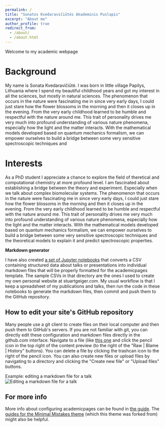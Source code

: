 ```yaml
---
permalink: /
title: "Sonatos Kvedaravičiūtės Akademinis Puslapis"
excerpt: "About me"
author_profile: true
redirect_from: 
  - /about/
  - /about.html
---
```


Welcome to my academic webpage

Background
======

My name is Sonata Kvedaravičiūtė. I was born in little village Papilys, Lithuania where I spend my beautiful childhood years and got my interest in all the sciences, but mostly in natural sciences. The phenomenon that occurs in the nature were fascinating me in since very early days, I could just stare how the flower blossoms in the morning and then it closes up in the evening. From the very early childhood learned to be humble and respectful with the nature around me. This trait of personality drives me very much into profound understanding of various nature phenomena, especially how the light and the matter interacts. With the mathematical models developed based on quantum mechanics formalism, we can empower ourselves to build a bridge between some very sensitive spectroscopic techniques and 

Interests
======

As a PhD student I appreciate a chance to explore the field of theretical and computational chemistry at more profound level. I am fascinated about establishing a bridge between the theory and experiment. Especially when we talk about complex biomolecular systems. The phenomenon that occurs in the nature were fascinating me in since very early days, I could just stare how the flower blossoms in the morning and then it closes up in the evening. From the very early childhood learned to be humble and respectful with the nature around me. This trait of personality drives me very much into profound understanding of various nature phenomena, especially how the light and the matter interacts. With the mathematical models developed based on quantum mechanics formalism, we can empower ourselves to build a bridge between some very sensitive spectroscopic techniques and the theoretical models to explain it and predict spectroscopic properties. 

**Markdown generator**

I have also created [a set of Jupyter notebooks](https://github.com/academicpages/academicpages.github.io/tree/master/markdown_generator
) that converts a CSV containing structured data about talks or presentations into individual markdown files that will be properly formatted for the academicpages template. The sample CSVs in that directory are the ones I used to create my own personal website at stuartgeiger.com. My usual workflow is that I keep a spreadsheet of my publications and talks, then run the code in these notebooks to generate the markdown files, then commit and push them to the GitHub repository.

How to edit your site's GitHub repository
------
Many people use a git client to create files on their local computer and then push them to GitHub's servers. If you are not familiar with git, you can directly edit these configuration and markdown files directly in the github.com interface. Navigate to a file (like [this one](https://github.com/academicpages/academicpages.github.io/blob/master/_talks/2012-03-01-talk-1.md) and click the pencil icon in the top right of the content preview (to the right of the "Raw | Blame | History" buttons). You can delete a file by clicking the trashcan icon to the right of the pencil icon. You can also create new files or upload files by navigating to a directory and clicking the "Create new file" or "Upload files" buttons. 

Example: editing a markdown file for a talk
![Editing a markdown file for a talk](/images/editing-talk.png)

For more info
------
More info about configuring academicpages can be found in [the guide](https://academicpages.github.io/markdown/). The [guides for the Minimal Mistakes theme](https://mmistakes.github.io/minimal-mistakes/docs/configuration/) (which this theme was forked from) might also be helpful.
